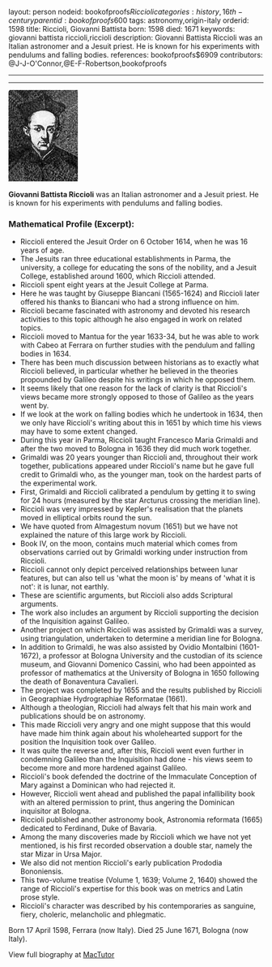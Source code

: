 layout: person
nodeid: bookofproofs$Riccioli
categories: history,16th-century
parentid: bookofproofs$600
tags: astronomy,origin-italy
orderid: 1598
title: Riccioli, Giovanni Battista
born: 1598
died: 1671
keywords: giovanni battista riccioli,riccioli
description: Giovanni Battista Riccioli was an Italian astronomer and a Jesuit priest. He is known for his experiments with pendulums and falling bodies.
references: bookofproofs$6909
contributors: @J-J-O'Connor,@E-F-Robertson,bookofproofs

---



---

![Riccioli.jpg](https://github.com/bookofproofs/bookofproofs.github.io/blob/main/_sources/_assets/images/portraits/Riccioli.jpg?raw=true)

**Giovanni Battista Riccioli** was an Italian astronomer and a Jesuit priest. He is known for his experiments with pendulums and falling bodies.

### Mathematical Profile (Excerpt):
* Riccioli entered the Jesuit Order on 6 October 1614, when he was 16 years of age.
* The Jesuits ran three educational establishments in Parma, the university, a college for educating the sons of the nobility, and a Jesuit College, established around 1600, which Riccioli attended.
* Riccioli spent eight years at the Jesuit College at Parma.
* Here he was taught by Giuseppe Biancani (1565-1624) and Riccioli later offered his thanks to Biancani who had a strong influence on him.
* Riccioli became fascinated with astronomy and devoted his research activities to this topic although he also engaged in work on related topics.
* Riccioli moved to Mantua for the year 1633-34, but he was able to work with Cabeo at Ferrara on further studies with the pendulum and falling bodies in 1634.
* There has been much discussion between historians as to exactly what Riccioli believed, in particular whether he believed in the theories propounded by Galileo despite his writings in which he opposed them.
* It seems likely that one reason for the lack of clarity is that Riccioli's views became more strongly opposed to those of Galileo as the years went by.
* If we look at the work on falling bodies which he undertook in 1634, then we only have Riccioli's writing about this in 1651 by which time his views may have to some extent changed.
* During this year in Parma, Riccioli taught Francesco Maria Grimaldi and after the two moved to Bologna in 1636 they did much work together.
* Grimaldi was 20 years younger than Riccioli and, throughout their work together, publications appeared under Riccioli's name but he gave full credit to Grimaldi who, as the younger man, took on the hardest parts of the experimental work.
* First, Grimaldi and Riccioli calibrated a pendulum by getting it to swing for 24 hours (measured by the star Arcturus crossing the meridian line).
* Riccioli was very impressed by Kepler's realisation that the planets moved in elliptical orbits round the sun.
* We have quoted from Almagestum novum (1651) but we have not explained the nature of this large work by Riccioli.
* Book IV, on the moon, contains much material which comes from observations carried out by Grimaldi working under instruction from Riccioli.
* Riccioli cannot only depict perceived relationships between lunar features, but can also tell us 'what the moon is' by means of 'what it is not': it is lunar, not earthly.
* These are scientific arguments, but Riccioli also adds Scriptural arguments.
* The work also includes an argument by Riccioli supporting the decision of the Inquisition against Galileo.
* Another project on which Riccioli was assisted by Grimaldi was a survey, using triangulation, undertaken to determine a meridian line for Bologna.
* In addition to Grimaldi, he was also assisted by Ovidio Montalbini (1601-1672), a professor at Bologna University and the custodian of its science museum, and Giovanni Domenico Cassini, who had been appointed as professor of mathematics at the University of Bologna in 1650 following the death of Bonaventura Cavalieri.
* The project was completed by 1655 and the results published by Riccioli in Geographiae Hydrographiae Reformatae (1661).
* Although a theologian, Riccioli had always felt that his main work and publications should be on astronomy.
* This made Riccioli very angry and one might suppose that this would have made him think again about his wholehearted support for the position the Inquisition took over Galileo.
* It was quite the reverse and, after this, Riccioli went even further in condemning Galileo than the Inquisition had done - his views seem to become more and more hardened against Galileo.
* Riccioli's book defended the doctrine of the Immaculate Conception of Mary against a Dominican who had rejected it.
* However, Riccioli went ahead and published the papal infallibility book with an altered permission to print, thus angering the Dominican inquisitor at Bologna.
* Riccioli published another astronomy book, Astronomia reformata (1665) dedicated to Ferdinand, Duke of Bavaria.
* Among the many discoveries made by Riccioli which we have not yet mentioned, is his first recorded observation a double star, namely the star Mizar in Ursa Major.
* We also did not mention Riccioli's early publication Prododia Bononiensis.
* This two-volume treatise (Volume 1, 1639; Volume 2, 1640) showed the range of Riccioli's expertise for this book was on metrics and Latin prose style.
* Riccioli's character was described by his contemporaries as sanguine, fiery, choleric, melancholic and phlegmatic.

Born 17 April 1598, Ferrara (now Italy). Died 25 June 1671, Bologna (now Italy).

View full biography at [MacTutor](https://mathshistory.st-andrews.ac.uk/Biographies/Riccioli/)
